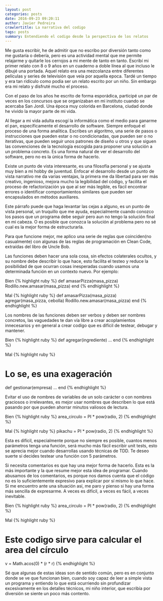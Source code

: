 ```yaml
---
layout: post
categories: posts
date: 2016-09-23 09:20:11
author: Javier Pedreira
crawlertitle: La narrativa del codigo
tags: posts
summary: Entendiendo el codigo desde la perspectiva de los relatos
---
```


Me gusta escribir, he de admitir que no escribo por diversión tanto como me gustaría o debería, pero es una actividad mental que me permite relajarme y quitarle los cerrojos a mi mente de tanto en tanto. Escribí mi primer relato con 8 o 9 años en un cuaderno a doble línea al que incluso le dibujé una portada.  Aquel relato era una mezcolanza entre diferentes películas y series de televisión que veía por aquella epoca. Tardé un tiempo y era tan ridículo como podía ser un relato escrito por un niño. Sin embargo era mi relato y disfruté mucho el proceso. 

Con el paso de los años he escrito de forma esporádica, participé un par de veces en los concursos que se organizaban en mi instituto cuando se acercaba San Jordi. Una época muy colorida en Barcelona, ciudad donde he vivido la mayor parte de mi vida. 

Al llegar a mi vida adulta escogí la informática como el medio para ganarme el pan, específicamente el desarrollo de software. Siempre enfoqué el proceso de una forma analítica. Escribes un algoritmo, una serie de pasos o instrucciones que pueden estar o no condicionadas, que pueden ser o no iterativas, que pueden seguir unos patrones de diseño u otros y que siguen las convenciones de la tecnología escogida para proponer una solución a un problema concreto.  Es una forma natural de ver el desarrollo del software, pero no es la única forma de hacerlo.

Existe un punto de vista interesante, es una filosofía personal y se ajusta muy bien a mi hobby de juventud. Enfocar el desarrollo desde un punto de vista narrativo me da varias ventajas, la primera me da libertad para ser más creativo, ingenioso, mejora mucho la legibilidad del código, y facilita el proceso de refactorización ya que al ser más legible, es fácil encontrar errores o identificar comportamientos similares que pueden ser encapsulados en métodos auxiliares. 

Este párrafo puede que haga levantar las cejas a alguno, es un punto de vista personal, un truquillo que me ayuda, especialmente cuando conozco los pasos que un programa debe seguir pero aun no tengo la solución final en mi cabeza. O es posible que conozca la solución al problema pero no sé cual es la mejor forma de estructurarla. 

Para que funcione mejor, me aplico una serie de reglas que coinciden(no casualmente) con algunas de las reglas de programación en Clean Code, extraídas del libro de Uncle Bob. 

Las funciones deben hacer una sola cosa, sin efectos colaterales ocultos, y su nombre debe describir lo que hace, esto facilita el testeo y reduce la posibilidad de que ocurran cosas inesperadas cuando usamos una determinada función en un contexto nuevo. Por ejemplo:
    
Bien
{% highlight ruby %}
  def amasarPizza(masa_pizza)
    Rodillo.new.amasar(masa_pizza)
  end
{% endhighlight %}


Mal
{% highlight ruby %}
  def amasarPizza(masa_pizza)
  agregar(masa_pizza, cebolla)
    Rodillo.new.amasar(masa_pizza)
  end
{% endhighlight %}

Los nombres de las funciones deben ser verbos y deben ser nombres concretos, las vaguedades te dan vía libre a crear acoplamientos innecesarios y en general a crear codigo que es difícil de testear, debugar y mantener. 

Bien
{% highlight ruby %}
  def agregar(ingrediente)
    ...
  end
{% endhighlight %}

Mal
{% highlight ruby %}
  # Lo se, es una exageración 
  def gestionar(empresa)
    …
  end
{% endhighlight %}

Evitar el uso de nombres de variables de un solo carácter o con nombres graciosos o irrelevantes, es mejor usar nombres que describen lo que está pasando por que pueden ahorrar minutos valiosos de lectura.

Bien
{% highlight ruby %}
  area_circulo = PI * pow(radio, 2)
{% endhighlight %}

Mal
{% highlight ruby %}
  pikachu = PI * pow(radio, 2)
{% endhighlight %}

Esta es difícil, especialmente porque no siempre es posible, cuantos menos parámetros tenga una función, será mucho más fácil escribir unit tests, esto se aprecia mejor cuando desarrollas usando técnicas de TDD. Te deseo suerte si decides testear una función con 5 parámetros.


Si necesita comentarios es que hay una mejor forma de hacerlo. Esta es la más importante y la que resume mejor esta idea de programar.  Cuando abusamos de los comentarios, es porque nos damos cuenta que el código no es lo suficientemente expresivo para explicar por sí mismo lo que hace. Si me encuentro ante una situación así, me paro y pienso si hay una forma más sencilla de expresarme. A veces es difícil, a veces es fácil, a veces inevitable.

Bien
{% highlight ruby %}
  area_circulo = PI * pow(radio, 2)
{% endhighlight %}

Mal
{% highlight ruby %}
  # Este codigo sirve para calcular el area del círculo
  v = Math.acos(0) * (r * r)
{% endhighlight %}

Sé que algunas de estas ideas son de sentido común, pero es en conjunto donde se ve que funcionan bien, cuando soy capaz de leer a simple vista un programa y entiendo lo que está ocurriendo sin profundizar excesivamente en los detalles técnicos, mi niño interior, que escribía por diversión se siente un poco más contento.